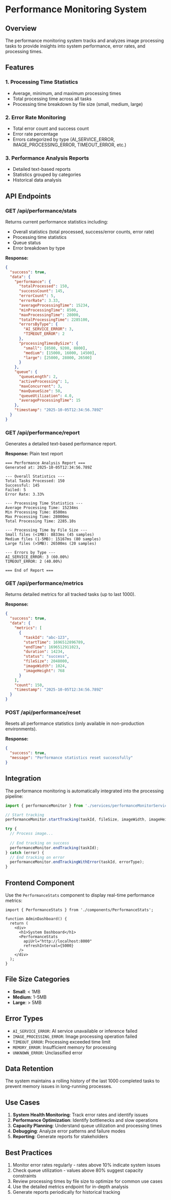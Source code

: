 # Performance Monitoring System

## Overview

The performance monitoring system tracks and analyzes image processing tasks to provide insights into system performance, error rates, and processing times.

## Features

### 1. Processing Time Statistics
- Average, minimum, and maximum processing times
- Total processing time across all tasks
- Processing time breakdown by file size (small, medium, large)

### 2. Error Rate Monitoring
- Total error count and success count
- Error rate percentage
- Errors categorized by type (AI_SERVICE_ERROR, IMAGE_PROCESSING_ERROR, TIMEOUT_ERROR, etc.)

### 3. Performance Analysis Reports
- Detailed text-based reports
- Statistics grouped by categories
- Historical data analysis

## API Endpoints

### GET /api/performance/stats
Returns current performance statistics including:
- Overall statistics (total processed, success/error counts, error rate)
- Processing time statistics
- Queue status
- Error breakdown by type

**Response:**
```json
{
  "success": true,
  "data": {
    "performance": {
      "totalProcessed": 150,
      "successCount": 145,
      "errorCount": 5,
      "errorRate": 3.33,
      "averageProcessingTime": 15234,
      "minProcessingTime": 8500,
      "maxProcessingTime": 28000,
      "totalProcessingTime": 2285100,
      "errorsByType": {
        "AI_SERVICE_ERROR": 3,
        "TIMEOUT_ERROR": 2
      },
      "processingTimesBySize": {
        "small": [8500, 9200, 8800],
        "medium": [15000, 16000, 14500],
        "large": [25000, 28000, 26500]
      }
    },
    "queue": {
      "queueLength": 2,
      "activeProcessing": 1,
      "maxConcurrent": 3,
      "maxQueueSize": 50,
      "queueUtilization": 4.0,
      "averageProcessingTime": 15
    },
    "timestamp": "2025-10-05T12:34:56.789Z"
  }
}
```

### GET /api/performance/report
Generates a detailed text-based performance report.

**Response:** Plain text report
```
=== Performance Analysis Report ===
Generated at: 2025-10-05T12:34:56.789Z

--- Overall Statistics ---
Total Tasks Processed: 150
Successful: 145
Failed: 5
Error Rate: 3.33%

--- Processing Time Statistics ---
Average Processing Time: 15234ms
Min Processing Time: 8500ms
Max Processing Time: 28000ms
Total Processing Time: 2285.10s

--- Processing Time by File Size ---
Small files (<1MB): 8833ms (45 samples)
Medium files (1-5MB): 15167ms (80 samples)
Large files (>5MB): 26500ms (20 samples)

--- Errors by Type ---
AI_SERVICE_ERROR: 3 (60.00%)
TIMEOUT_ERROR: 2 (40.00%)

=== End of Report ===
```

### GET /api/performance/metrics
Returns detailed metrics for all tracked tasks (up to last 1000).

**Response:**
```json
{
  "success": true,
  "data": {
    "metrics": [
      {
        "taskId": "abc-123",
        "startTime": 1696512896789,
        "endTime": 1696512911023,
        "duration": 14234,
        "status": "success",
        "fileSize": 2048000,
        "imageWidth": 1024,
        "imageHeight": 768
      }
    ],
    "count": 150,
    "timestamp": "2025-10-05T12:34:56.789Z"
  }
}
```

### POST /api/performance/reset
Resets all performance statistics (only available in non-production environments).

**Response:**
```json
{
  "success": true,
  "message": "Performance statistics reset successfully"
}
```

## Integration

The performance monitoring is automatically integrated into the processing pipeline:

```typescript
import { performanceMonitor } from './services/performanceMonitorService';

// Start tracking
performanceMonitor.startTracking(taskId, fileSize, imageWidth, imageHeight);

try {
  // Process image...
  
  // End tracking on success
  performanceMonitor.endTracking(taskId);
} catch (error) {
  // End tracking on error
  performanceMonitor.endTrackingWithError(taskId, errorType);
}
```

## Frontend Component

Use the `PerformanceStats` component to display real-time performance metrics:

```tsx
import { PerformanceStats } from './components/PerformanceStats';

function AdminDashboard() {
  return (
    <div>
      <h1>System Dashboard</h1>
      <PerformanceStats 
        apiUrl="http://localhost:8000"
        refreshInterval={5000}
      />
    </div>
  );
}
```

## File Size Categories

- **Small**: < 1MB
- **Medium**: 1-5MB
- **Large**: > 5MB

## Error Types

- `AI_SERVICE_ERROR`: AI service unavailable or inference failed
- `IMAGE_PROCESSING_ERROR`: Image processing operation failed
- `TIMEOUT_ERROR`: Processing exceeded time limit
- `MEMORY_ERROR`: Insufficient memory for processing
- `UNKNOWN_ERROR`: Unclassified error

## Data Retention

The system maintains a rolling history of the last 1000 completed tasks to prevent memory issues in long-running processes.

## Use Cases

1. **System Health Monitoring**: Track error rates and identify issues
2. **Performance Optimization**: Identify bottlenecks and slow operations
3. **Capacity Planning**: Understand queue utilization and processing times
4. **Debugging**: Analyze error patterns and failure modes
5. **Reporting**: Generate reports for stakeholders

## Best Practices

1. Monitor error rates regularly - rates above 10% indicate system issues
2. Check queue utilization - values above 80% suggest capacity constraints
3. Review processing times by file size to optimize for common use cases
4. Use the detailed metrics endpoint for in-depth analysis
5. Generate reports periodically for historical tracking

